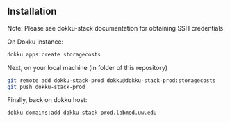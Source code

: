 
## Installation


Note: Please see dokku-stack documentation for obtaining SSH credentials

On Dokku instance:
```bash
dokku apps:create storagecosts
```
Next, on your local machine (in folder of this repository)

```bash
git remote add dokku-stack-prod dokku@dokku-stack-prod:storagecosts
git push dokku-stack-prod
```

Finally, back on dokku host:
```
dokku domains:add dokku-stack-prod.labmed.uw.edu
```